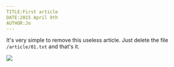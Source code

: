 ```yaml
---
TITLE:First article
DATE:2015 April 9th
AUTHOR:Jo
---
```


It's very simple to remove this useless article. Just delete the file `/article/01.txt` and that's it.

![](http://gget.it/l8d61dbv/Photo06_4-001.jpg)
